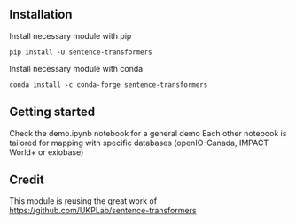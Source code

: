 ## Installation
Install necessary module with pip
~~~
pip install -U sentence-transformers
~~~

Install necessary module with conda
~~~
conda install -c conda-forge sentence-transformers
~~~

## Getting started
Check the demo.ipynb notebook for a general demo
Each other notebook is tailored for mapping with specific databases (openIO-Canada, IMPACT World+ or exiobase)

## Credit
This module is reusing the great work of https://github.com/UKPLab/sentence-transformers